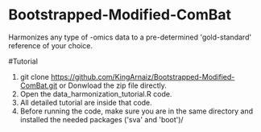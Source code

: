 # Bootstrapped-Modified-ComBat
 Harmonizes any type of -omics data to  a pre-determined 'gold-standard' reference of your choice.

#Tutorial
1. git clone https://github.com/KingArnaiz/Bootstrapped-Modified-ComBat.git or Donwload the zip file directly.
2. Open the data_harmonization_tutorial.R code.
3. All detailed tutorial are inside that code.
4. Before running the code, make sure you are in the same directory and installed the needed packages ('sva' and 'boot')/
